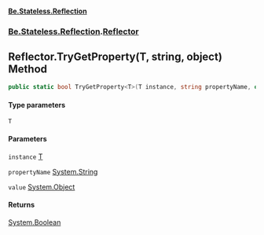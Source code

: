 #### [Be.Stateless.Reflection](README.md 'README')
### [Be.Stateless.Reflection](Be.Stateless.Reflection.md 'Be.Stateless.Reflection').[Reflector](Reflector.md 'Be.Stateless.Reflection.Reflector')

## Reflector.TryGetProperty<T>(T, string, object) Method

```csharp
public static bool TryGetProperty<T>(T instance, string propertyName, out object value);
```
#### Type parameters

<a name='Be.Stateless.Reflection.Reflector.TryGetProperty_T_(T,string,object).T'></a>

`T`
#### Parameters

<a name='Be.Stateless.Reflection.Reflector.TryGetProperty_T_(T,string,object).instance'></a>

`instance` [T](Reflector.TryGetProperty_T_(T,string,object).md#Be.Stateless.Reflection.Reflector.TryGetProperty_T_(T,string,object).T 'Be.Stateless.Reflection.Reflector.TryGetProperty<T>(T, string, object).T')

<a name='Be.Stateless.Reflection.Reflector.TryGetProperty_T_(T,string,object).propertyName'></a>

`propertyName` [System.String](https://docs.microsoft.com/en-us/dotnet/api/System.String 'System.String')

<a name='Be.Stateless.Reflection.Reflector.TryGetProperty_T_(T,string,object).value'></a>

`value` [System.Object](https://docs.microsoft.com/en-us/dotnet/api/System.Object 'System.Object')

#### Returns
[System.Boolean](https://docs.microsoft.com/en-us/dotnet/api/System.Boolean 'System.Boolean')